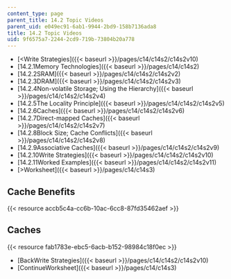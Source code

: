 ```yaml
---
content_type: page
parent_title: 14.2 Topic Videos
parent_uid: e049ec91-6ab1-9944-2bd9-158b7136ada8
title: 14.2 Topic Videos
uid: 9f6575a7-2244-2cd9-719b-73804b20a778
---
```


*   [<Write Strategies]({{< baseurl >}}/pages/c14/c14s2/c14s2v10)
*   [14.2.1Memory Technologies]({{< baseurl >}}/pages/c14/c14s2)
*   [14.2.2SRAM]({{< baseurl >}}/pages/c14/c14s2/c14s2v2)
*   [14.2.3DRAM]({{< baseurl >}}/pages/c14/c14s2/c14s2v3)
*   [14.2.4Non-volatile Storage; Using the Hierarchy]({{< baseurl >}}/pages/c14/c14s2/c14s2v4)
*   [14.2.5The Locality Principle]({{< baseurl >}}/pages/c14/c14s2/c14s2v5)
*   [14.2.6Caches]({{< baseurl >}}/pages/c14/c14s2/c14s2v6)
*   [14.2.7Direct-mapped Caches]({{< baseurl >}}/pages/c14/c14s2/c14s2v7)
*   [14.2.8Block Size; Cache Conflicts]({{< baseurl >}}/pages/c14/c14s2/c14s2v8)
*   [14.2.9Associative Caches]({{< baseurl >}}/pages/c14/c14s2/c14s2v9)
*   [14.2.10Write Strategies]({{< baseurl >}}/pages/c14/c14s2/c14s2v10)
*   [14.2.11Worked Examples]({{< baseurl >}}/pages/c14/c14s2/c14s2v11)
*   [\>Worksheet]({{< baseurl >}}/pages/c14/c14s3)

Cache Benefits
--------------

{{< resource accb5c4a-cc6b-10ac-6cc8-87fd35462aef >}}

Caches
------

{{< resource fab1783e-ebc5-6acb-b152-98984c18f0ec >}}

*   [BackWrite Strategies]({{< baseurl >}}/pages/c14/c14s2/c14s2v10)
*   [ContinueWorksheet]({{< baseurl >}}/pages/c14/c14s3)